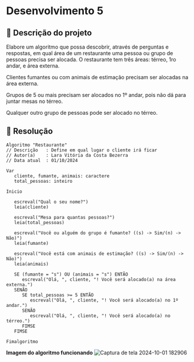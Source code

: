 # Desenvolvimento 5
## 📝 Descrição do projeto
Elabore um algoritmo que possa descobrir, através de perguntas e respostas, em qual área de um restaurante uma pessoa ou grupo de pessoas precisa ser alocada.
O restaurante tem três áreas: térreo, 1ro andar, e área externa.

Clientes fumantes ou com animais de estimação precisam ser alocadas na área externa.

Grupos de 5 ou mais precisam ser alocados no 1º andar, pois não dá para juntar mesas no térreo.

Qualquer outro grupo de pessoas pode ser alocado no térreo. 

## 🏩 Resolução


```
Algoritmo "Restaurante"
// Descrição   : Define em qual lugar o cliente irá ficar
// Autor(a)    : Lara Vitória da Costa Bezerra
// Data atual  : 01/10/2024

Var
   cliente, fumante, animais: caractere
   total_pessoas: inteiro

Inicio

   escreval("Qual o seu nome?")
   leia(cliente)

   escreval("Mesa para quantas pessoas?")
   leia(total_pessoas)

   escreval("Você ou alguém do grupo é fumante? ((s) -> Sim/(n) -> Não)")
   leia(fumante)

   escreval("Você está com animais de estimação? ((s) -> Sim/(n) -> Não)")
   leia(animais)

   SE (fumante = "s") OU (animais = "s") ENTÃO
      escreval("Olá, ", cliente, "! Você será alocado(a) na área externa.")
   SENÃO
      SE total_pessoas >= 5 ENTÃO
         escreval("Olá, ", cliente, "! Você será alocado(a) no 1º andar.")
      SENÃO
         escreval("Olá, ", cliente, "! Você será alocado(a) no térreo.")
      FIMSE
   FIMSE

Fimalgoritmo
```
**Imagem do algoritmo funcionando**
![Captura de tela 2024-10-01 182906](https://github.com/user-attachments/assets/4b270eda-6f7b-4de1-8ac7-aff288ec7d3d)

